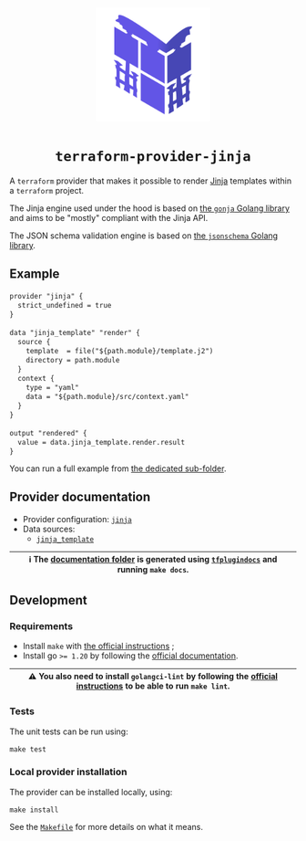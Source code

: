 <div align="center">
<img src="./logo.png" width="200"/>
<h1><code>terraform-provider-jinja</code></h1>
</div>

A `terraform` provider that makes it possible to render [Jinja](https://jinja.palletsprojects.com/) templates within a `terraform` project.

The Jinja engine used under the hood is based on [the `gonja` Golang library](https://github.com/nikolalohinski/gonja/v2) and aims to be "mostly" compliant with the Jinja API.

The JSON schema validation engine is based on [the `jsonschema` Golang library](https://github.com/santhosh-tekuri/jsonschema).

## Example

```hcl
provider "jinja" {
  strict_undefined = true
}

data "jinja_template" "render" {
  source {
    template  = file("${path.module}/template.j2")
    directory = path.module
  }
  context {
    type = "yaml"
    data = "${path.module}/src/context.yaml"
  }
}

output "rendered" {
  value = data.jinja_template.render.result
}
```

You can run a full example from [the dedicated sub-folder](./examples/).

## Provider documentation

* Provider configuration: [`jinja`](./docs/index.md)
* Data sources:
  - [`jinja_template`](./docs/data-sources/template.md)

| ℹ️ The [documentation folder](./docs) is generated using [`tfplugindocs`](https://github.com/hashicorp/terraform-plugin-docs) and running `make docs`. |
| --- |

## Development

### Requirements

- Install `make` with [the official instructions](https://www.gnu.org/software/make/) ;
- Install go `>= 1.20` by following the [official documentation](https://go.dev/doc/install).

| ⚠️ You also need to install `golangci-lint` by following the [official instructions](https://golangci-lint.run/usage/install/#local-installation) to be able to run `make lint`. |
| --- |

### Tests

The unit tests can be run using:

```shell
make test
```

### Local provider installation

The provider can be installed locally, using:

```shell
make install
```

See the [`Makefile`](./Makefile) for more details on what it means.
